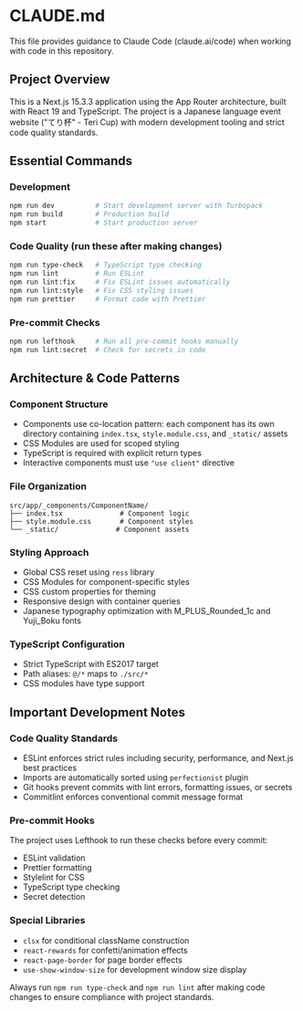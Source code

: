 # CLAUDE.md

This file provides guidance to Claude Code (claude.ai/code) when working with code in this repository.

## Project Overview

This is a Next.js 15.3.3 application using the App Router architecture, built with React 19 and TypeScript. The project is a Japanese language event website ("てり杯" - Teri Cup) with modern development tooling and strict code quality standards.

## Essential Commands

### Development
```bash
npm run dev          # Start development server with Turbopack
npm run build        # Production build
npm start            # Start production server
```

### Code Quality (run these after making changes)
```bash
npm run type-check   # TypeScript type checking
npm run lint         # Run ESLint
npm run lint:fix     # Fix ESLint issues automatically
npm run lint:style   # Fix CSS styling issues
npm run prettier     # Format code with Prettier
```

### Pre-commit Checks
```bash
npm run lefthook     # Run all pre-commit hooks manually
npm run lint:secret  # Check for secrets in code
```

## Architecture & Code Patterns

### Component Structure
- Components use co-location pattern: each component has its own directory containing `index.tsx`, `style.module.css`, and `_static/` assets
- CSS Modules are used for scoped styling
- TypeScript is required with explicit return types
- Interactive components must use `"use client"` directive

### File Organization
```
src/app/_components/ComponentName/
├── index.tsx              # Component logic
├── style.module.css       # Component styles
└── _static/              # Component assets
```

### Styling Approach
- Global CSS reset using `ress` library
- CSS Modules for component-specific styles
- CSS custom properties for theming
- Responsive design with container queries
- Japanese typography optimization with M_PLUS_Rounded_1c and Yuji_Boku fonts

### TypeScript Configuration
- Strict TypeScript with ES2017 target
- Path aliases: `@/*` maps to `./src/*`
- CSS modules have type support

## Important Development Notes

### Code Quality Standards
- ESLint enforces strict rules including security, performance, and Next.js best practices
- Imports are automatically sorted using `perfectionist` plugin
- Git hooks prevent commits with lint errors, formatting issues, or secrets
- Commitlint enforces conventional commit message format

### Pre-commit Hooks
The project uses Lefthook to run these checks before every commit:
- ESLint validation
- Prettier formatting
- Stylelint for CSS
- TypeScript type checking
- Secret detection

### Special Libraries
- `clsx` for conditional className construction
- `react-rewards` for confetti/animation effects
- `react-page-border` for page border effects
- `use-show-window-size` for development window size display

Always run `npm run type-check` and `npm run lint` after making code changes to ensure compliance with project standards.